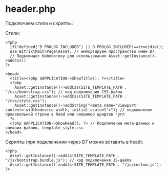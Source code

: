 # header.php

Подключаем стили и скрипты:

Стили:

    <?php
      if(!defined("B_PROLOG_INCLUDED") || B_PROLOG_INCLUDED!==true)die();
      use Bitrix\Main\Page\Asset; // импортируем пространство имён D7
      // Подключает библиотеку для использования Asset::getInstance()->addCss()
    ?>

    <head>
      <title><?php $APPLICATION->ShowTitle(); ?></title>
      <?php
        Asset::getInstance()->addCss(SITE_TEMPLATE_PATH . "/css/bootstrap.css"); // код подключения CSS-файла
        Asset::getInstance()->addCss(SITE_TEMPLATE_PATH . "/css/style.css");
        Asset::getInstance()->addString("<meta name='viewport' content='width=device-width, initial-scale=1'>"); // подключение произвольной строки в head или например шрифтов гугл
      ?>
      <?php $APPLICATION->ShowHead(); ?> // Подключение мета-данных и внешних файлов, template_style.css
    </head>

Скрипты (при подключении через D7 можно вставить в head):

    <?php
      Asset::getInstance()->addJs(SITE_TEMPLATE_PATH . "/js/bootstrap.bundle.js"); // код подключения JS-файла
      Asset::getInstance()->addJs(SITE_TEMPLATE_PATH . "/js/custom.js");
    ?>
